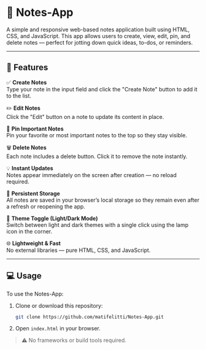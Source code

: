 # 📝 Notes-App

A simple and responsive web-based notes application built using HTML, CSS, and JavaScript. This app allows users to create, view, edit, pin, and delete notes — perfect for jotting down quick ideas, to-dos, or reminders.

---

## 📌 Features

✅ **Create Notes**  
Type your note in the input field and click the "Create Note" button to add it to the list.

✏️ **Edit Notes**  
Click the "Edit" button on a note to update its content in place.

📌 **Pin Important Notes**  
Pin your favorite or most important notes to the top so they stay visible.

🗑️ **Delete Notes**  
Each note includes a delete button. Click it to remove the note instantly.

💡 **Instant Updates**  
Notes appear immediately on the screen after creation — no reload required.

🧠 **Persistent Storage**  
All notes are saved in your browser’s local storage so they remain even after a refresh or reopening the app.

🎨 **Theme Toggle (Light/Dark Mode)**  
Switch between light and dark themes with a single click using the lamp icon in the corner.

🌐 **Lightweight & Fast**  
No external libraries — pure HTML, CSS, and JavaScript.

---

## 💻 Usage

To use the Notes-App:

1. Clone or download this repository:

   ```bash
   git clone https://github.com/matifelitti/Notes-App.git
   ```

2. Open `index.html` in your browser.

> ⚠️ No frameworks or build tools required.
